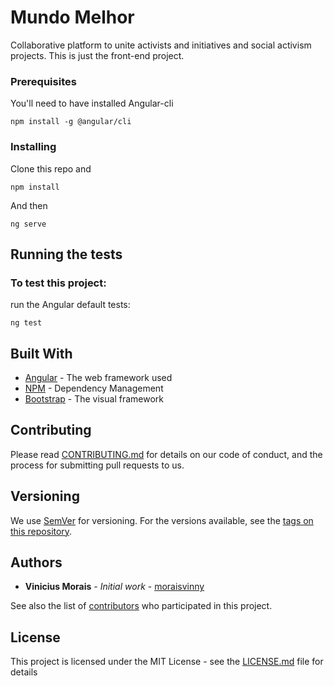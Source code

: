 # Mundo Melhor

Collaborative platform to unite activists and initiatives and social activism projects.
This is just the front-end project.


### Prerequisites

You'll need to have installed Angular-cli

```
npm install -g @angular/cli
```

### Installing

Clone this repo and

```
npm install
```

And then

```
ng serve
```


## Running the tests

### To test this project: 

run the Angular default tests:

```
ng test
```

## Built With

* [Angular](http://angular.io/) - The web framework used
* [NPM](https://www.npmjs.com/) - Dependency Management
* [Bootstrap](https://getbootstrap.com/) - The visual framework

## Contributing

Please read [CONTRIBUTING.md](CONTRIBUTING.md) for details on our code of conduct, and the process for submitting pull requests to us.

## Versioning

We use [SemVer](http://semver.org/) for versioning. For the versions available, see the [tags on this repository](https://github.com/your/project/tags). 

## Authors

* **Vinicius Morais** - *Initial work* - [moraisvinny](https://github.com/moraisvinny)

See also the list of [contributors](https://github.com/your/project/contributors) who participated in this project.

## License

This project is licensed under the MIT License - see the [LICENSE.md](LICENSE.md) file for details

